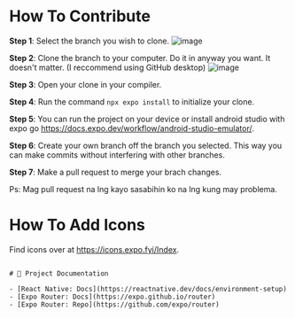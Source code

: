 # How To Contribute

**Step 1**: Select the branch you wish to clone.
![image](https://github.com/Andrei-Sager/lifeline/assets/107153674/c92e08a9-5bae-4b7f-9fe4-a0f41f75d59a)

**Step 2**: Clone the branch to your computer. Do it in anyway you want. It doesn't matter. (I reccommend using GitHub desktop)
![image](https://github.com/Andrei-Sager/lifeline/assets/107153674/23bd5045-8241-4bdf-bc84-b88c0eb20d8b)

**Step 3**: Open your clone in your compiler. 

**Step 4**: Run the command ```npx expo install``` to initialize your clone.

**Step 5**: You can run the project on your device or install android studio with expo go https://docs.expo.dev/workflow/android-studio-emulator/. 

**Step 6**: Create your own branch off the branch you selected. This way you can make commits without interfering with other branches.

**Step 7**: Make a pull request to merge your brach changes.

Ps: Mag pull request na lng kayo sasabihin ko na lng kung may problema.

# How To Add Icons
Find icons over at https://icons.expo.fyi/Index.

```

# 📝 Project Documentation

- [React Native: Docs](https://reactnative.dev/docs/environment-setup)
- [Expo Router: Docs](https://expo.github.io/router)
- [Expo Router: Repo](https://github.com/expo/router)
